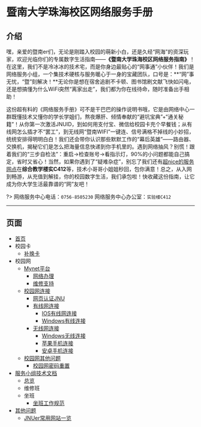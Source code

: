 # 暨南大学珠海校区网络服务手册

## 介绍
嘿，亲爱的暨南er们，无论是刚踏入校园的萌新小白，还是久经“网海”的资深玩家，欢迎光临你们的专属数字生活指南——**《暨南大学珠海校区网络服务指南》**！在这里，我们不是冷冰冰的技术宅，而是你身边最贴心的“网事通”小伙伴！我们是网络服务小组，一个集技术硬核与服务暖心于一身的宝藏团队，口号是：**“网”事无忧，“暨”刻解决！**无论你是想在宿舍追剧不卡顿、图书馆刷文献飞快如闪电，还是想搞懂为什么WiFi突然“离家出走”，我们都为你在线待命，随时准备出手相助！

这份超有料的《网络服务手册》可不是干巴巴的操作说明书哦，它是由网络中心一群既懂技术又懂你的学长学姐们，熬夜爆肝、倾情奉献的“避坑宝典”+“通关秘籍”！从你第一次激活JNUID，到如何用支付宝、微信给校园卡充个早餐钱；从有线网怎么插才不“罢工”，到无线网“暨南WIFI”一键连、信号满格不掉线的小妙招，统统安排得明明白白！我们还会带你认识那些默默工作的“幕后英雄”——路由器、交换机，揭秘它们是怎么把海量信息快递到你手机里的。遇到网络抽风？别慌！跟着我们的“三步自检法”：重启→检查账号→看指示灯，90%的小问题都能自己搞定，省时又省心！当然，如果你遇到了“疑难杂症”，别忘了我们还有[超nice的服务网点](https://mynet.jnu.edu.cn)在**综合教学楼实C412**等，技术小哥哥小姐姐秒回，包你满意！总之，从入网到畅游，从充值到解挂，你的校园数字生活，我们承包啦！快收藏这份指南，让它成为你大学生活最靠谱的“网”友吧！


?> 网络服务中心电话：`0756-8505230`
网络服务中心办公室：`实验楼C412`

---


## 页面
- [首页](/)
- 校园卡
  - [补换卡](校园卡/补换卡.md)
- 校园网
  - [Mynet平台](校园网/mynet.md)
    - [网络办理](校园网/Mynet平台/网络办理.md)
    - [维修支持](校园网/Mynet平台/维修支持.md)
  - [校园网连接](校园网/校园网连接.md)
    - [网页认证JNU](校园网/校园网连接/网页认证_JNU.md)
    - [有线网连接](校园网/校园网连接/有线网准备工作.md)
      - [IOS有线网连接](校园网/校园网连接/IOS有线网连接.md)
      - [Windows有线连接](校园网/校园网连接/windows有线网连接.md)
    - [无线网连接](校园网/校园网连接/无线网连接.md)
      - [Windows无线连接](校园网/校园网连接/windows.md)
      - [苹果手机连接](校园网/校园网连接/苹果.md)
      - [安卓手机连接](校园网/校园网连接/安卓手机.md)
  - [校园网其他问题](校园网/校园网其他问题/)
    - [校园网密码重置](校园网/校园网其他问题/校园网密码重置.md)
- [服务小组技术文档](服务小组技术文档/)
  - [总览](服务小组技术文档/总览.md)
  - 维修班
  - 坐班
    - [坐班工作规范](服务小组技术文档/坐班/维修班/坐班工作规范.md)
- [其他问题](其他问题/)
  - [JNUer常用网站一览](其他问题/JNUer常用网站一览.md)
